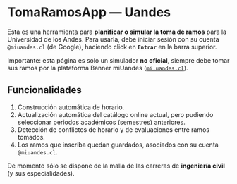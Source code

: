 # TomaRamosApp — Uandes

Esta es una herramienta para **planificar o simular la toma de ramos** para la Universidad de los Andes. Para usarla, debe iniciar sesión con su cuenta `@miuandes.cl` (de Google), haciendo click en **`Entrar`** en la barra superior.

Importante: esta página es solo un simulador **no oficial**, siempre debe tomar sus ramos por la plataforma Banner miUandes ([`mi.uandes.cl`](https://mi.uandes.cl)).

## Funcionalidades

<!-- TODO: add some screenshots of the views -->

1. Construcción automática de horario.
2. Actualización automática del catálogo online actual, pero pudiendo seleccionar periodos académicos (semestres) anteriores.
3. Detección de conflictos de horario y de evaluaciones entre ramos tomados.
4. Los ramos que inscriba quedan guardados, asociados con su cuenta `@miuandes.cl`.

De momento sólo se dispone de la malla de las carreras de **ingeniería civil** (y sus especialidades).
